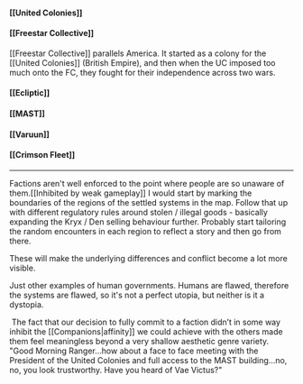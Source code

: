 #### [[United Colonies]]

#### [[Freestar Collective]]
[[Freestar Collective]] parallels America. It started as a colony for the [[United Colonies]] (British Empire), and then when the UC imposed too much onto the FC, they fought for their independence across two wars.
#### [[Ecliptic]]

#### [[MAST]]

#### [[Varuun]]

#### [[Crimson Fleet]]


---
Factions aren't well enforced to the point where people are so unaware of them.[[Inhibited by weak gameplay]]
I would start by marking the boundaries of the regions of the settled systems in the map. Follow that up with different regulatory rules around stolen / illegal goods - basically expanding the Kryx / Den selling behaviour further. Probably start tailoring the random encounters in each region to reflect a story and then go from there.

These will make the underlying differences and conflict become a lot more visible.

Just other examples of human governments. Humans are flawed, therefore the systems are flawed, so it's not a perfect utopia, but neither is it a dystopia.

 The fact that our decision to fully commit to a faction didn’t in some way inhibit the [[Companions|affinity]] we could achieve with the others made them feel meaningless beyond a very shallow aesthetic genre variety. 
 
 "Good Morning Ranger…how about a face to face meeting with the President of the United Colonies and full access to the MAST building…no, no, you look trustworthy. Have you heard of Vae Victus?"